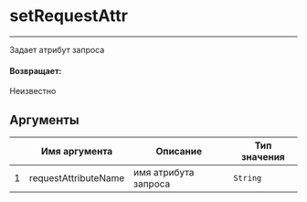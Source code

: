 # setRequestAttr

---

Задает атрибут запроса

#### Возвращает:

Неизвестно

## Аргументы

|  | Имя аргумента | Описание | Тип значения |
| --- | --- | --- | --- |
| 1 | requestAttributeName | имя атрибута запроса | `String` |

